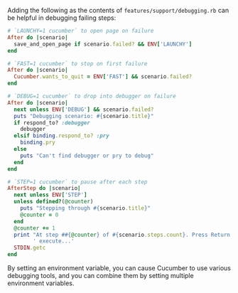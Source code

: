 Adding the following as the contents of `features/support/debugging.rb` can be helpful in debugging failing steps:
```ruby
# `LAUNCHY=1 cucumber` to open page on failure
After do |scenario|
  save_and_open_page if scenario.failed? && ENV['LAUNCHY']
end

# `FAST=1 cucumber` to stop on first failure
After do |scenario|
  Cucumber.wants_to_quit = ENV['FAST'] && scenario.failed?
end

# `DEBUG=1 cucumber` to drop into debugger on failure
After do |scenario|
  next unless ENV['DEBUG'] && scenario.failed?
  puts "Debugging scenario: #{scenario.title}"
  if respond_to? :debugger
    debugger
  elsif binding.respond_to? :pry
    binding.pry
  else
    puts "Can't find debugger or pry to debug"
  end 
end

# `STEP=1 cucumber` to pause after each step
AfterStep do |scenario|
  next unless ENV['STEP']
  unless defined?(@counter)
    puts "Stepping through #{scenario.title}"
    @counter = 0
  end
  @counter += 1
  print "At step ##{@counter} of #{scenario.steps.count}. Press Return to"\
        ' execute...'
  STDIN.getc
end
```
By setting an environment variable, you can cause Cucumber to use various debugging tools, and you can combine them by setting multiple environment variables.